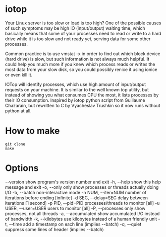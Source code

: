 iotop
=====

Your Linux server is too slow or load is too high? One of the possible
causes of such symptoms may be high IO (input/output) waiting time,
which basically means that some of your processes need to read or write
to a hard drive while it is too slow and not ready yet, serving data for
some other processes.

Common practice is to use vmstat -x in order to find out which block
device (hard drive) is slow, but such information is not always much
helpful. It could help you much more if you knew which process reads or
writes the most data from your slow disk, so you could possibly renice
it using ionice or even kill it.

IOTop will identify processes, which use high amount of input/output
requests on your machine. It is similar to the well known top utility,
but instead of showing you what consumes CPU the most, it lists
processes by their IO consumption. Inspired by iotop python script from
Guillaume Chazarain, but rewritten to C by Vyacheslav Trushkin so it now
runs without python at all.


How to make
===========

    git clone
    make


Options
=======

  --version             show program's version number and exit
  -h, --help            show this help message and exit
  -o, --only            only show processes or threads actually doing I/O
  -b, --batch           non-interactive mode
  -n NUM, --iter=NUM    number of iterations before ending [infinite]
  -d SEC, --delay=SEC   delay between iterations [1 second]
  -p PID, --pid=PID     processes/threads to monitor [all]
  -u USER, --user=USER  users to monitor [all]
  -P, --processes       only show processes, not all threads
  -a, --accumulated     show accumulated I/O instead of bandwidth
  -k, --kilobytes       use kilobytes instead of a human friendly unit
  -t, --time            add a timestamp on each line (implies --batch)
  -q, --quiet           suppress some lines of header (implies --batch)

